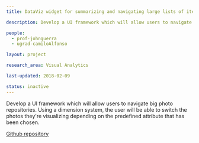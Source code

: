 ```yaml
---
title: DataViz widget for summarizing and navigating large lists of items

description: Develop a UI framework which will allow users to navigate big photo repositories. Using a dimension system, the user will be able to switch the photos they're visualizing depending on the predefined attribute that has been chosen.

people:
  - prof-johnguerra
  - ugrad-camiloAlfonso

layout: project

research_area: Visual Analytics

last-updated: 2018-02-09

status: inactive
---
```


Develop a UI framework which will allow users to navigate big photo repositories. Using a dimension system, the user will be able to switch the photos they're visualizing depending on the predefined attribute that has been chosen.

[Github repository](https://github.com/vecope/Thesis)
